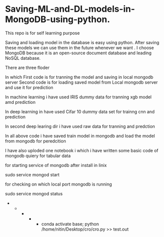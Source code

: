 # Saving-ML-and-DL-models-in-MongoDB-using-python.
This repo is for self learning purpose 
 
Saving and loading model in the database is easy using python. After saving these models we can use them in the future whenever we want . I choose MongoDB because it is an open-source document database and leading NoSQL database.

There are three floder

In which 
First code is for tranning the model and saving in local mongodb server 
Second code is for loading saved model from Local mongodb server and use it for prediction 

In machine learning i have used IRIS dummy data for tranning xgb  model amd prediction 

In deep learning in have used Cifar 10 dummy data set for trainng cnn and prediction

In second deep learing dir i have used raw data for tranning and predction 

In all above code i have saved train model in mongodb and  load the model from mongodb for peredcition 

I have also uploded one notebook i which i have written some basic code of mongodb quiery for tabular data 


for starting service of mongodb after install in linix

sudo service mongod start


for checking on which local port mongodb is running 

sudo service mongod status

* * * * *  conda activate base; python /home/nitin/Desktop/cro/cro.py >> test.out





